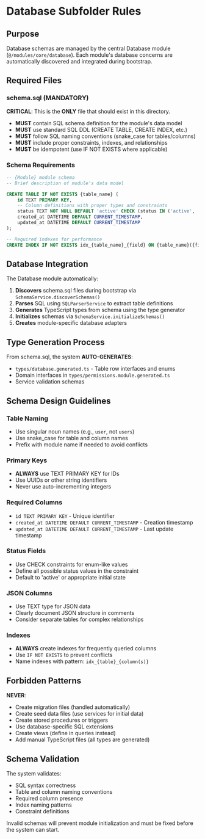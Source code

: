 # Database Subfolder Rules

## Purpose
Database schemas are managed by the central Database module (`@/modules/core/database`). Each module's database concerns are automatically discovered and integrated during bootstrap.

## Required Files

### schema.sql (MANDATORY)
**CRITICAL**: This is the **ONLY** file that should exist in this directory.

- **MUST** contain SQL schema definition for the module's data model
- **MUST** use standard SQL DDL (CREATE TABLE, CREATE INDEX, etc.)
- **MUST** follow SQL naming conventions (snake_case for tables/columns)
- **MUST** include proper constraints, indexes, and relationships
- **MUST** be idempotent (use IF NOT EXISTS where applicable)

### Schema Requirements

```sql
-- {Module} module schema
-- Brief description of module's data model

CREATE TABLE IF NOT EXISTS {table_name} (
    id TEXT PRIMARY KEY,
    -- Column definitions with proper types and constraints
    status TEXT NOT NULL DEFAULT 'active' CHECK (status IN ('active', 'inactive', 'suspended')),
    created_at DATETIME DEFAULT CURRENT_TIMESTAMP,
    updated_at DATETIME DEFAULT CURRENT_TIMESTAMP
);

-- Required indexes for performance
CREATE INDEX IF NOT EXISTS idx_{table_name}_{field} ON {table_name}({field});
```

## Database Integration

The Database module automatically:
1. **Discovers** schema.sql files during bootstrap via `SchemaService.discoverSchemas()`
2. **Parses** SQL using `SQLParserService` to extract table definitions
3. **Generates** TypeScript types from schema using the type generator
4. **Initializes** schemas via `SchemaService.initializeSchemas()`
5. **Creates** module-specific database adapters

## Type Generation Process

From schema.sql, the system **AUTO-GENERATES**:
- `types/database.generated.ts` - Table row interfaces and enums
- Domain interfaces in `types/permissions.module.generated.ts` 
- Service validation schemas

## Schema Design Guidelines

### Table Naming
- Use singular noun names (e.g., `user`, not `users`)
- Use snake_case for table and column names
- Prefix with module name if needed to avoid conflicts

### Primary Keys
- **ALWAYS** use TEXT PRIMARY KEY for IDs
- Use UUIDs or other string identifiers
- Never use auto-incrementing integers

### Required Columns
- `id TEXT PRIMARY KEY` - Unique identifier
- `created_at DATETIME DEFAULT CURRENT_TIMESTAMP` - Creation timestamp
- `updated_at DATETIME DEFAULT CURRENT_TIMESTAMP` - Last update timestamp

### Status Fields
- Use CHECK constraints for enum-like values
- Define all possible status values in the constraint
- Default to 'active' or appropriate initial state

### JSON Columns
- Use TEXT type for JSON data
- Clearly document JSON structure in comments
- Consider separate tables for complex relationships

### Indexes
- **ALWAYS** create indexes for frequently queried columns
- Use `IF NOT EXISTS` to prevent conflicts
- Name indexes with pattern: `idx_{table}_{column(s)}`

## Forbidden Patterns

**NEVER**:
- Create migration files (handled automatically)
- Create seed data files (use services for initial data)
- Create stored procedures or triggers
- Use database-specific SQL extensions
- Create views (define in queries instead)
- Add manual TypeScript files (all types are generated)

## Schema Validation

The system validates:
- SQL syntax correctness
- Table and column naming conventions
- Required column presence
- Index naming patterns
- Constraint definitions

Invalid schemas will prevent module initialization and must be fixed before the system can start.